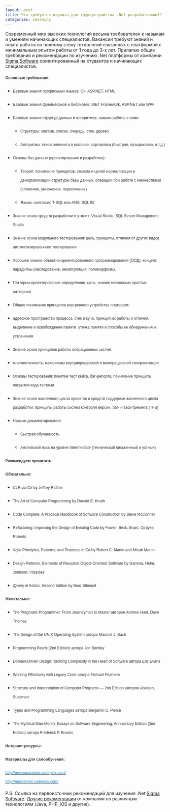 ```yaml
---
layout: post
title: Что требуется изучить для трудоустройства .Net разработчиком?!
categories: Learning
---
```


Современный мир высоких технологий весьма требователен к навыкам и умениям начинающих специалистов. Вакансии требуют знаний и опыта работы по полному стеку технологий связанных с платформой с минимальным опытом работы от 1 года до 3-х лет. Прилагаю общие требования и рекомендации по изучению .Net платформы от компании [Sigma Software](http://ua.sigma.software/) ориентированный на студентов и начинающих специалистов. 

<p style="line-height: 200%; orphans: 1;"><strong><font color="#333333"><font face="sans-serif, Arial, Verdana, Trebuchet MS"><font style="font-size: 9pt">Основные требования:</font></font></font></strong></p>
<ul><li>
<p style="margin-bottom: 0in; border: none; padding: 0in; line-height: 200%; orphans: 1;"><font color="#333333"><font face="sans-serif, Arial, Verdana, Trebuchet MS"><font style="font-size: 9pt">Базовые знания профильных языков:  C#, ASP.NET, HTML</font></font></font></p>
</li>
<li>
<p style="margin-bottom: 0in; border: none; padding: 0in; line-height: 200%; orphans: 1;"><font color="#333333"><font face="sans-serif, Arial, Verdana, Trebuchet MS"><font style="font-size: 9pt">Базовые знания фреймворков и библиотек: .NET Framework, ASP.NET или WPF</font></font></font></p>
</li>
<li>
<p style="margin-bottom: 0in; border: none; padding: 0in; line-height: 200%; orphans: 1;"><font color="#333333"><font face="sans-serif, Arial, Verdana, Trebuchet MS"><font style="font-size: 9pt">Базовые знания структур данных и алгоритмов, навыки работы с ними</font></font></font></p>
<ul><li>
<p style="margin-bottom: 0in; border: none; padding: 0in; line-height: 200%; orphans: 1;"><font color="#333333"><font face="sans-serif, Arial, Verdana, Trebuchet MS"><font style="font-size: 9pt">Структуры: массив, список, очередь, стек, дерево</font></font></font></p>
</li>
<li>
<p style="margin-bottom: 0in; border: none; padding: 0in; line-height: 200%; orphans: 1;"><font color="#333333"><font face="sans-serif, Arial, Verdana, Trebuchet MS"><font style="font-size: 9pt">Алгоритмы: поиск элемента в массиве, сортировка (быстрая, пузырьковая, и т.д.)</font></font></font></p>
</li>
</ul></li>
<li>
<p style="margin-bottom: 0in; border: none; padding: 0in; line-height: 200%; orphans: 1;"><font color="#333333"><font face="sans-serif, Arial, Verdana, Trebuchet MS"><font style="font-size: 9pt">Основы баз данных (проектирование и разработка):</font></font></font></p>
<ul><li>
<p style="margin-bottom: 0in; border: none; padding: 0in; line-height: 200%; orphans: 1;"><font color="#333333"><font face="sans-serif, Arial, Verdana, Trebuchet MS"><font style="font-size: 9pt">Теория: понимание принципов, смысла и целей нормализации и денормализации структуры базы данных, операции при работе с множествами (сложение, умножение, пересечение)</font></font></font></p>
</li>
<li>
<p style="margin-bottom: 0in; border: none; padding: 0in; line-height: 200%; orphans: 1;"><font color="#333333"><font face="sans-serif, Arial, Verdana, Trebuchet MS"><font style="font-size: 9pt">Языки: синтаксис T-SQL или ANSI SQL 92</font></font></font></p>
</li>
</ul></li>
<li>
<p style="margin-bottom: 0in; border: none; padding: 0in; line-height: 200%; orphans: 1;"><font color="#333333"><font face="sans-serif, Arial, Verdana, Trebuchet MS"><font style="font-size: 9pt">Знание основ средств разработки и утилит: Visual Studio, SQL Server Management Studio</font></font></font></p>
</li>
<li>
<p style="margin-bottom: 0in; border: none; padding: 0in; line-height: 200%; orphans: 1;"><font color="#333333"><font face="sans-serif, Arial, Verdana, Trebuchet MS"><font style="font-size: 9pt">Знание основ модульного тестирования: цель, принципы, отличия от других видов автоматизированного тестирования</font></font></font></p>
</li>
<li>
<p style="margin-bottom: 0in; border: none; padding: 0in; line-height: 200%; orphans: 1;"><font color="#333333"><font face="sans-serif, Arial, Verdana, Trebuchet MS"><font style="font-size: 9pt">Хорошее знание объектно-ориентированного программирования (ООД): концепт, парадигмы (наследование, инкапсуляция, полиморфизм). </font></font></font></p>
</li>
<li>
<p style="margin-bottom: 0in; border: none; padding: 0in; line-height: 200%; orphans: 1;"><font color="#333333"><font face="sans-serif, Arial, Verdana, Trebuchet MS"><font style="font-size: 9pt">Паттерны проектирования: определение, цель, знание нескольких простых паттернов </font></font></font></p>
</li>
<li>
<p style="margin-bottom: 0in; border: none; padding: 0in; line-height: 200%; orphans: 1;"><font color="#333333"><font face="sans-serif, Arial, Verdana, Trebuchet MS"><font style="font-size: 9pt">Общее понимание принципов внутреннего устройства платформ: </font></font></font></p>
</li>
<li>
<p style="margin-bottom: 0in; border: none; padding: 0in; line-height: 200%; orphans: 1;"><font color="#333333"><font face="sans-serif, Arial, Verdana, Trebuchet MS"><font style="font-size: 9pt">адресное пространство процесса, стек и куча, принцип их работы и отличия, выделение и освобождение памяти, утечка памяти и способы ее обнаружения и устранения</font></font></font></p>
</li>
<li>
<p style="margin-bottom: 0in; border: none; padding: 0in; line-height: 200%; orphans: 1;"><font color="#333333"><font face="sans-serif, Arial, Verdana, Trebuchet MS"><font style="font-size: 9pt">Знание основ принципов работы операционных систем: </font></font></font></p>
</li>
<li>
<p style="margin-bottom: 0in; border: none; padding: 0in; line-height: 200%; orphans: 1;"><font color="#333333"><font face="sans-serif, Arial, Verdana, Trebuchet MS"><font style="font-size: 9pt">многопоточность, механизмы внутрипроцессной и межпроцессной синхронизации</font></font></font></p>
</li>
<li>
<p style="margin-bottom: 0in; border: none; padding: 0in; line-height: 200%; orphans: 1;"><font color="#333333"><font face="sans-serif, Arial, Verdana, Trebuchet MS"><font style="font-size: 9pt">Основы тестирования: понятие тест кейса, баг-репорта, понимание принципа покрытия кода тестами</font></font></font></p>
</li>
<li>
<p style="margin-bottom: 0in; border: none; padding: 0in; line-height: 200%; orphans: 1;"><font color="#333333"><font face="sans-serif, Arial, Verdana, Trebuchet MS"><font style="font-size: 9pt">Знание основ жизненного цикла проектов и средств поддержки жизненного цикла разработки: принципы работы систем контроля версий, баг- и таск-трекинга (TFS)</font></font></font></p>
</li>
<li>
<p style="margin-bottom: 0in; border: none; padding: 0in; line-height: 200%; orphans: 1;"><font color="#333333"><font face="sans-serif, Arial, Verdana, Trebuchet MS"><font style="font-size: 9pt">Навыки документирования:</font></font></font></p>
<ul><li>
<p style="margin-bottom: 0in; border: none; padding: 0in; line-height: 200%; orphans: 1;"><font color="#333333"><font face="sans-serif, Arial, Verdana, Trebuchet MS"><font style="font-size: 9pt">Быстрая обучаемость</font></font></font></p>
</li>
<li>
<p style="border: none; padding: 0in; line-height: 200%; orphans: 1;"><font color="#333333"><font face="sans-serif, Arial, Verdana, Trebuchet MS"><font style="font-size: 9pt">Английский язык на уровне Intermediate (технический письменный и устный)</font></font></font></p>
</li>
</ul></li>
</ul><p style="line-height: 200%; orphans: 1;"><strong><font color="#333333"><font face="sans-serif, Arial, Verdana, Trebuchet MS"><font style="font-size: 9pt">Рекомендуем прочитать:</font></font></font></strong></p>
<p style="line-height: 200%; orphans: 1;"><strong><font color="#333333"><font face="sans-serif, Arial, Verdana, Trebuchet MS"><font style="font-size: 9pt">Обязательно:</font></font></font></strong></p>
<ul><li>
<p style="margin-bottom: 0in; border: none; padding: 0in; line-height: 200%; orphans: 1;"><font color="#333333"><font face="sans-serif, Arial, Verdana, Trebuchet MS"><font style="font-size: 9pt">CLR via C# by Jeffrey Richter </font></font></font></p>
</li>
<li>
<p style="margin-bottom: 0in; border: none; padding: 0in; line-height: 200%; orphans: 1;"><font color="#333333"><font face="sans-serif, Arial, Verdana, Trebuchet MS"><font style="font-size: 9pt">The Art of Computer Programming by Donald E. Knuth</font></font></font></p>
</li>
<li>
<p style="margin-bottom: 0in; border: none; padding: 0in; line-height: 200%; orphans: 1;"><font color="#333333"><font face="sans-serif, Arial, Verdana, Trebuchet MS"><font style="font-size: 9pt">Code Complete: A Practical Handbook of Software Construction by Steve McConnell</font></font></font></p>
</li>
<li>
<p style="margin-bottom: 0in; border: none; padding: 0in; line-height: 200%; orphans: 1;"><font color="#333333"><font face="sans-serif, Arial, Verdana, Trebuchet MS"><font style="font-size: 9pt">Refactoring: Improving the Design of Existing Code by Fowler, Beck, Brant, Opdyke, Roberts</font></font></font></p>
</li>
<li>
<p style="margin-bottom: 0in; border: none; padding: 0in; line-height: 200%; orphans: 1;"><font color="#333333"><font face="sans-serif, Arial, Verdana, Trebuchet MS"><font style="font-size: 9pt">Agile Principles, Patterns, and Practices in C# by Robert C. Martin and Micah Martin</font></font></font></p>
</li>
<li>
<p style="margin-bottom: 0in; border: none; padding: 0in; line-height: 200%; orphans: 1;"><font color="#333333"><font face="sans-serif, Arial, Verdana, Trebuchet MS"><font style="font-size: 9pt">Design Patterns: Elements of Reusable Object-Oriented Software by Gamma, Helm, Johnson, Vlissides</font></font></font></p>
</li>
<li>
<p style="border: none; padding: 0in; line-height: 200%; orphans: 1;"><font color="#333333"><font face="sans-serif, Arial, Verdana, Trebuchet MS"><font style="font-size: 9pt">jQuery in Action, Second Edition by Bear Bibeault</font></font></font></p>
</li>
</ul><p style="line-height: 200%; orphans: 1;"><strong><font color="#333333"><font face="sans-serif, Arial, Verdana, Trebuchet MS"><font style="font-size: 9pt">Желательно:</font></font></font></strong></p>
<ul><li>
<p style="margin-bottom: 0in; border: none; padding: 0in; line-height: 200%; orphans: 1;"><font color="#333333"><font face="sans-serif, Arial, Verdana, Trebuchet MS"><font style="font-size: 9pt">The Pragmatic Programmer: From Journeyman to Master авторов Andrew Hunt, Dave Thomas </font></font></font></p>
</li>
<li>
<p style="margin-bottom: 0in; border: none; padding: 0in; line-height: 200%; orphans: 1;"><font color="#333333"><font face="sans-serif, Arial, Verdana, Trebuchet MS"><font style="font-size: 9pt">The Design of the UNIX Operating System автора Maurice J. Bach</font></font></font></p>
</li>
<li>
<p style="margin-bottom: 0in; border: none; padding: 0in; line-height: 200%; orphans: 1;"><font color="#333333"><font face="sans-serif, Arial, Verdana, Trebuchet MS"><font style="font-size: 9pt">Programming Pearls (2nd Edition) автора Jon Bentley</font></font></font></p>
</li>
<li>
<p style="margin-bottom: 0in; border: none; padding: 0in; line-height: 200%; orphans: 1;"><font color="#333333"><font face="sans-serif, Arial, Verdana, Trebuchet MS"><font style="font-size: 9pt">Domain-Driven Design: Tackling Complexity in the Heart of Software автора Eric Evans</font></font></font></p>
</li>
<li>
<p style="margin-bottom: 0in; border: none; padding: 0in; line-height: 200%; orphans: 1;"><font color="#333333"><font face="sans-serif, Arial, Verdana, Trebuchet MS"><font style="font-size: 9pt">Working Effectively with Legacy Code автора Michael Feathers</font></font></font></p>
</li>
<li>
<p style="margin-bottom: 0in; border: none; padding: 0in; line-height: 200%; orphans: 1;"><font color="#333333"><font face="sans-serif, Arial, Verdana, Trebuchet MS"><font style="font-size: 9pt">Structure and Interpretation of Computer Programs — 2nd Edition авторов Abelson, Sussman</font></font></font></p>
</li>
<li>
<p style="margin-bottom: 0in; border: none; padding: 0in; line-height: 200%; orphans: 1;"><font color="#333333"><font face="sans-serif, Arial, Verdana, Trebuchet MS"><font style="font-size: 9pt">Types and Programming Languages автора Benjamin C. Pierce </font></font></font></p>
</li>
<li>
<p style="border: none; padding: 0in; line-height: 200%; orphans: 1;"><font color="#333333"><font face="sans-serif, Arial, Verdana, Trebuchet MS"><font style="font-size: 9pt">The Mythical Man-Month: Essays on Software Engineering, Anniversary Edition (2nd Edition) автора Frederick P. Brooks</font></font></font></p>
</li>
</ul><p style="line-height: 200%; orphans: 1;"><strong><font color="#333333"><font face="sans-serif, Arial, Verdana, Trebuchet MS"><font style="font-size: 9pt">Интернет-ресурсы:</font></font></font></strong></p>
<p style="line-height: 200%; orphans: 1;"><strong><font color="#333333"><font face="sans-serif, Arial, Verdana, Trebuchet MS"><font style="font-size: 9pt">Материалы для самообучения:</font></font></font></strong></p>
<p style="line-height: 200%; orphans: 1;"><a href="http://mvcmusicstore.codeplex.com/"><font color="#0782c1"><font face="sans-serif, Arial, Verdana, Trebuchet MS"><font style="font-size: 9pt">http://mvcmusicstore.codeplex.com/</font></font></font></a><br /><a href="http://nerddinner.codeplex.com/"><font color="#0782c1"><font face="sans-serif, Arial, Verdana, Trebuchet MS"><font style="font-size: 9pt">http://nerddinner.codeplex.com/ </font></font></font></a></p>

P.S. Ссылка на первоисточник рекомендаций для изучения .Net [Sigma Software](http://goo.gl/s9hr10). [Другие рекомендации](http://goo.gl/tZs8D0) от компании по различным технологиям (Java, PHP, iOS и другие).